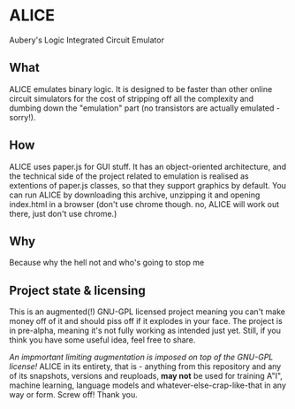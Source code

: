 # ALICE
Aubery's Logic Integrated Circuit Emulator

## What
ALICE emulates binary logic. It is designed to be faster than other online circuit simulators for the cost of stripping off all the complexity and dumbing down the "emulation" part (no transistors are actually emulated - sorry!).

## How
ALICE uses paper.js for GUI stuff. It has an object-oriented architecture, and the technical side of the project related to emulation is realised as extentions of paper.js classes, so that they support graphics by default. You can run ALICE by downloading this archive, unzipping it and opening index.html in a browser (don't use chrome though. no, ALICE will work out there, just don't use chrome.)

## Why
Because why the hell not and who's going to stop me

## Project state & licensing
This is an augmented(!) GNU-GPL licensed project meaning you can't make money off of it and should piss off if it explodes in your face. The project is in pre-alpha, meaning it's not fully working as intended just yet. Still, if you think you have some useful idea, feel free to share.

*An impmortant limiting augmentation is imposed on top of the GNU-GPL license!* ALICE in its entirety, that is - anything from this repository and any of its snapshots, versions and reuploads, **may not** be used for training A"I", machine learning, language models and whatever-else-crap-like-that in any way or form. Screw off! Thank you. 

